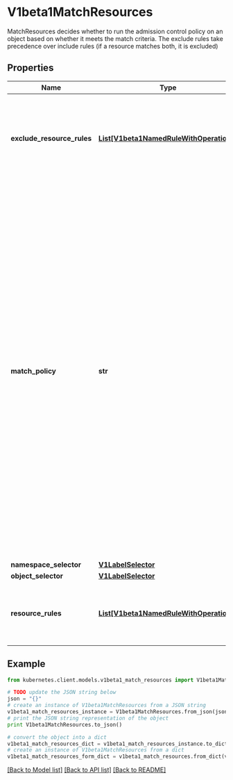 # V1beta1MatchResources

MatchResources decides whether to run the admission control policy on an object based on whether it meets the match criteria. The exclude rules take precedence over include rules (if a resource matches both, it is excluded)

## Properties

Name | Type | Description | Notes
------------ | ------------- | ------------- | -------------
**exclude_resource_rules** | [**List[V1beta1NamedRuleWithOperations]**](V1beta1NamedRuleWithOperations.md) | ExcludeResourceRules describes what operations on what resources/subresources the ValidatingAdmissionPolicy should not care about. The exclude rules take precedence over include rules (if a resource matches both, it is excluded) | [optional] 
**match_policy** | **str** | matchPolicy defines how the \&quot;MatchResources\&quot; list is used to match incoming requests. Allowed values are \&quot;Exact\&quot; or \&quot;Equivalent\&quot;.  - Exact: match a request only if it exactly matches a specified rule. For example, if deployments can be modified via apps/v1, apps/v1beta1, and extensions/v1beta1, but \&quot;rules\&quot; only included &#x60;apiGroups:[\&quot;apps\&quot;], apiVersions:[\&quot;v1\&quot;], resources: [\&quot;deployments\&quot;]&#x60;, a request to apps/v1beta1 or extensions/v1beta1 would not be sent to the ValidatingAdmissionPolicy.  - Equivalent: match a request if modifies a resource listed in rules, even via another API group or version. For example, if deployments can be modified via apps/v1, apps/v1beta1, and extensions/v1beta1, and \&quot;rules\&quot; only included &#x60;apiGroups:[\&quot;apps\&quot;], apiVersions:[\&quot;v1\&quot;], resources: [\&quot;deployments\&quot;]&#x60;, a request to apps/v1beta1 or extensions/v1beta1 would be converted to apps/v1 and sent to the ValidatingAdmissionPolicy.  Defaults to \&quot;Equivalent\&quot; | [optional] 
**namespace_selector** | [**V1LabelSelector**](V1LabelSelector.md) |  | [optional] 
**object_selector** | [**V1LabelSelector**](V1LabelSelector.md) |  | [optional] 
**resource_rules** | [**List[V1beta1NamedRuleWithOperations]**](V1beta1NamedRuleWithOperations.md) | ResourceRules describes what operations on what resources/subresources the ValidatingAdmissionPolicy matches. The policy cares about an operation if it matches _any_ Rule. | [optional] 

## Example

```python
from kubernetes.client.models.v1beta1_match_resources import V1beta1MatchResources

# TODO update the JSON string below
json = "{}"
# create an instance of V1beta1MatchResources from a JSON string
v1beta1_match_resources_instance = V1beta1MatchResources.from_json(json)
# print the JSON string representation of the object
print V1beta1MatchResources.to_json()

# convert the object into a dict
v1beta1_match_resources_dict = v1beta1_match_resources_instance.to_dict()
# create an instance of V1beta1MatchResources from a dict
v1beta1_match_resources_form_dict = v1beta1_match_resources.from_dict(v1beta1_match_resources_dict)
```
[[Back to Model list]](../README.md#documentation-for-models) [[Back to API list]](../README.md#documentation-for-api-endpoints) [[Back to README]](../README.md)


